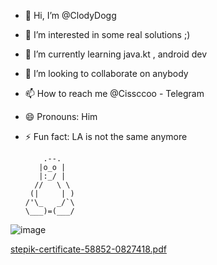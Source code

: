 - 👋 Hi, I’m @ClodyDogg
- 👀 I’m interested in some real solutions ;) 
- 🌱 I’m currently learning java.kt , android dev
- 💞️ I’m looking to collaborate on anybody 
- 📫 How to reach me @Cissccoo - Telegram 
- 😄 Pronouns: Him
- ⚡ Fun fact: LA is not the same anymore

          .--.
         |o_o |
         |:_/ |
        //   \ \
       (|     | )
      /'\_   _/`\
      \___)=(___/
<!---
Glad to feel the part of the community, have a good time everyone!
--->
![image](https://github.com/user-attachments/assets/8cd9e8e5-fca5-41da-ac69-3beba82fb95c)

[stepik-certificate-58852-0827418.pdf](https://github.com/user-attachments/files/18575868/stepik-certificate-58852-0827418.pdf)

